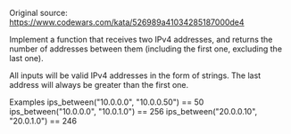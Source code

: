 Original source:
https://www.codewars.com/kata/526989a41034285187000de4

Implement a function that receives two IPv4 addresses, and returns the number of addresses between them (including the first one, excluding the last one).

All inputs will be valid IPv4 addresses in the form of strings. The last address will always be greater than the first one.

Examples
ips_between("10.0.0.0", "10.0.0.50")  ==   50
ips_between("10.0.0.0", "10.0.1.0")   ==  256
ips_between("20.0.0.10", "20.0.1.0")  ==  246